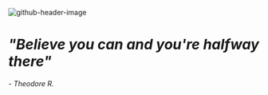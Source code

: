 ![github-header-image](https://github.com/ninazuhairi/ninazuhairi/assets/127283289/a815ac9f-9d08-4aa8-bcac-9b0fbf55208c)

# *"Believe you can and you're halfway there"* 
*- Theodore R.*
